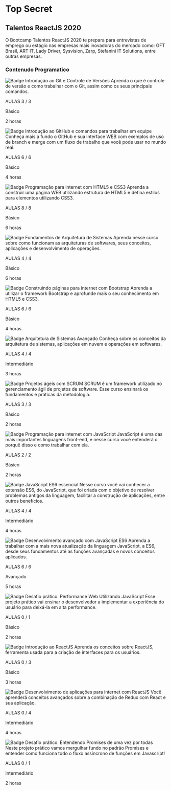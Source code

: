 # Top Secret

## Talentos ReactJS 2020

O Bootcamp Talentos ReactJS 2020 te prepara para entrevistas de emprego ou estágio nas empresas mais inovadoras do mercado como: GFT Brasil, ART IT, Lady Driver, Sysvision, Zarp, Stefanini IT Solutions, entre outras empresas.

### Contenudo Programatico

![Badge](https://hermes.digitalinnovation.one/courses/badge/578303aa-e550-4a04-b668-a52f2d72c2c7.png)
Introdução ao Git e Controle de Versões
Aprenda o que é controle de versão e como trabalhar com o Git, assim como os seus principais comandos.

AULAS 3 / 3


Básico

2 horas

![Badge](https://hermes.digitalinnovation.one/courses/badge/820337c1-550d-41c0-b725-287ab1bf2b5e.png)
Introdução ao GitHub e comandos para trabalhar em equipe
Conheça mais a fundo o GitHub e sua interface WEB com exemplos de uso de branch e merge com um fluxo de trabalho que você pode usar no mundo real.

AULAS 6 / 6


Básico

4 horas

![Badge](https://hermes.digitalinnovation.one/courses/badge/fd5b9ad3-755f-4356-a20f-960ee81410f5.png)
Programação para internet com HTML5 e CSS3
Aprenda a construir uma página WEB utilizando estrutura de HTML5 e defina estilos para elementos utilizando CSS3.

AULAS 8 / 8


Básico

6 horas

![Badge](https://hermes.digitalinnovation.one/courses/badge/39ffe32f-f748-4905-8d66-6932d45ef77d.png)
Fundamentos de Arquitetura de Sistemas
Aprenda nesse curso sobre como funcionam as arquiteturas de softwares, seus conceitos, aplicações e desenvolvimento de operações.

AULAS 4 / 4


Básico

6 horas

![Badge](https://hermes.digitalinnovation.one/courses/badge/e830c6d2-0566-4c36-a5d9-d261fef2c57d.png)
Construindo páginas para internet com Bootstrap
Aprenda a utilizar o framework Bootstrap e aprofunde mais o seu conhecimento em HTML5 e CSS3.

AULAS 6 / 6


Básico

4 horas

![Badge](https://hermes.digitalinnovation.one/courses/badge/c0374d9b-3a3b-49a2-9569-805846506ec7.png)
Arquitetura de Sistemas Avançado
Conheça sobre os conceitos da arquitetura de sistemas, aplicações em nuvem e operações em softwares.

AULAS 4 / 4


Intermediário

3 horas

![Badge](https://hermes.digitalinnovation.one/courses/badge/a2d012ac-78ee-40b0-a96c-3e48d06eaaad.png)
Projetos ágeis com SCRUM
SCRUM é um framework utilizado no gerenciamento ágil de projetos de software. Esse curso ensinará os fundamentos e práticas da metodologia.

AULAS 3 / 3


Básico

2 horas

![Badge](https://hermes.digitalinnovation.one/courses/badge/3cd53359-923e-4cc6-ae36-1dea026d3c39.png)
Programação para internet com JavaScript
JavaScript é uma das mais importantes linguagens front-end, e nesse curso você entenderá o porquê disso e como trabalhar com ela.

AULAS 2 / 2


Básico

2 horas

![Badge](https://hermes.digitalinnovation.one/courses/badge/e9a71f8f-1275-4f41-b606-234ba3627920.png)
JavaScript ES6 essencial
Nesse curso você vai conhecer a extensão ES6, do JavaScript, que foi criada com o objetivo de resolver problemas antigos da linguagem, facilitar a construção de aplicações, entre outros benefícios.

AULAS 4 / 4


Intermediário

4 horas

![Badge](https://hermes.digitalinnovation.one/courses/badge/c2c97346-d62c-4739-92ba-d534b087aa56.png)
Desenvolvimento avançado com JavaScript ES6
Aprenda a trabalhar com a mais nova atualização da linguagem JavaScript, a ES6, desde seus fundamentos até as funções avançadas e novos conceitos aplicados.

AULAS 6 / 6


Avançado

5 horas

![Badge](https://hermes.digitalinnovation.one/courses/badge/c1130106-2363-4dd8-b7d3-ba9e1dae3609.png)
Desafio prático: Performance Web Utilizando JavaScript
Esse projeto prático vai ensinar o desenvolvedor a implementar a experiência do usuário para deixá-la em alta performance.

AULAS 0 / 1


Básico

2 horas

![Badge](https://hermes.digitalinnovation.one/courses/badge/47fb3627-20f0-4f92-a709-3e42cbe5cb36.png)
Introdução ao ReactJS
Aprenda os conceitos sobre ReactJS, ferramenta usada para a criação de interfaces para os usuários.

AULAS 0 / 3


Básico

3 horas

![Badge](https://hermes.digitalinnovation.one/courses/badge/13c558ea-8c4a-4734-b4e5-204954fd9f5b.png)
Desenvolvimento de aplicações para internet com ReactJS
Você aprenderá conceitos avançados sobre a combinação de Redux com React e sua aplicação.

AULAS 0 / 4


Intermediário

4 horas

![Badge](https://hermes.digitalinnovation.one/courses/badge/286fdaaf-7809-4e2e-bf10-908f329e1096.png)
Desafio prático: Entendendo Promises de uma vez por todas
Neste projeto prático vamos mergulhar fundo no padrão Promises e entender como funciona todo o fluxo assíncrono de funções em Javascript!

AULAS 0 / 1


Intermediário

2 horas



